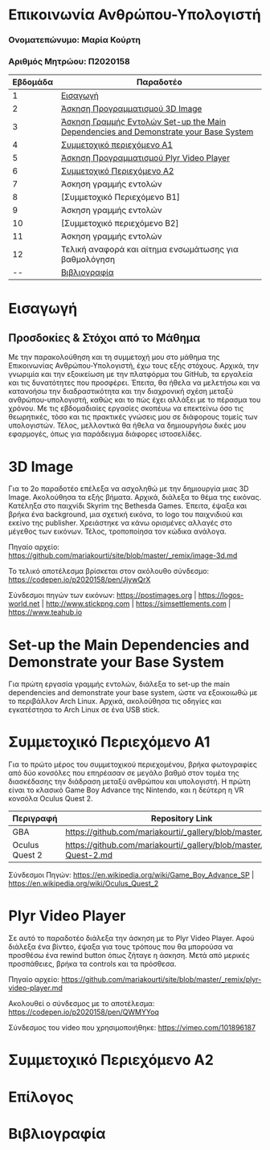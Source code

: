 # Επικοινωνία Ανθρώπου-Υπολογιστή

### Ονοματεπώνυμο: Μαρία Κούρτη
### Αριθμός Μητρώου: Π2020158


| Εβδομάδα | Παραδοτέο |
| --- | --- |
| 1 | [Εισαγωγή](#Εισαγωγή) |
| 2 | [Άσκηση Προγραμματισμού 3D Image](#3D-Image) |
| 3 | [Άσκηση Γραμμής Εντολών Set-up the Main Dependencies and Demonstrate your Base System](#Set-up-the-Main-Dependencies-and-Demonstrate-your-Base-System) |
| 4 | [Συμμετοχικό περιεχόμενο Α1](#Συμμετοχικό-Περιεχόμενο-Α1) |
| 5 | [Άσκηση Προγραμματισμού Plyr Video Player](#Plyr-Video-Player) |
| 6 | [Συμμετοχικό Περιεχόμενο Α2](#Συμμετοχικό-Περιεχόμενο-Α2) |
| 7 | Άσκηση γραμμής εντολών |
| 8 | [Συμμετοχικό Περιεχόμενο Β1] |
| 9 | Άσκηση γραμμής εντολών |
| 10 | [Συμμετοχικό περιεχόμενο B2] |
| 11 | Άσκηση γραμμής εντολών |
| 12 | Τελική αναφορά και αίτημα ενσωμάτωσης για βαθμολόγηση |
| -- | [Βιβλιογραφία](#Βιβλιογραφία) |


# Εισαγωγή

## Προσδοκίες & Στόχοι από το Μάθημα
Με την παρακολούθηση και τη συμμετοχή μου στο μάθημα της Επικοινωνίας Ανθρώπου-Υπολογιστή, έχω τους εξής στόχους. Αρχικά, την γνωριμία και την εξοικείωση με την πλατφόρμα του GitHub, τα εργαλεία και τις δυνατότητες που προσφέρει. Έπειτα, θα ήθελα να μελετήσω και να κατανοήσω την διαδραστικότητα και την διαχρονική σχέση μεταξύ ανθρώπου-υπολογιστή, καθώς και το πώς έχει αλλάξει με το πέρασμα του χρόνου. Με τις εβδομαδιαίες εργασίες σκοπέυω να επεκτείνω όσο τις θεωρητικές, τόσο και τις πρακτικές γνώσεις μου σε διάφορους τομείς των υπολογιστών. Τέλος, μελλοντικά θα ήθελα να δημιουργήσω δικές μου εφαρμογές, όπως για παράδειγμα διάφορες ιστοσελίδες.


# 3D Image

Για το 2ο παραδοτέο επέλεξα να ασχοληθώ με την δημιουργία μιας 3D Image. Ακολούθησα τα εξής βήματα. Αρχικά, διάλεξα το θέμα της εικόνας. Κατέληξα στο παιχνίδι Skyrim της Bethesda Games. Έπειτα, έψαξα και βρήκα ένα background, μια σχετική εικόνα, το logo του παιχνιδιού και εκείνο της publisher. Χρειάστηκε να κάνω ορισμένες αλλαγές στο μέγεθος των εικόνων. Τέλος, τροποποίησα τον κώδικα ανάλογα.

Πηγαίο αρχείο: https://github.com/mariakourti/site/blob/master/_remix/image-3d.md

Το τελικό αποτέλεσμα βρίσκεται στον ακόλουθο σύνδεσμο: https://codepen.io/p2020158/pen/JjywQrX

Σύνδεσμοι πηγών των εικόνων: https://postimages.org | https://logos-world.net | http://www.stickpng.com | https://simsettlements.com | https://www.teahub.io


# Set-up the Main Dependencies and Demonstrate your Base System

Για πρώτη εργασία γραμμής εντολών, διάλεξα το set-up the main dependencies and demonstrate your base system, ώστε να εξοικοιωθώ με το περιβάλλον Arch Linux. Αρχικά, ακολούθησα τις οδηγίες και εγκατέστησα το Arch Linux σε ένα USB stick. 


# Συμμετοχικό Περιεχόμενο Α1

Για το πρώτο μέρος του συμμετοχικού περιεχομένου, βρήκα φωτογραφίες από δύο κονσόλες που επηρέασαν σε μεγάλο βαθμό στον τομέα της διασκέδασης την διάδραση μεταξύ ανθρώπου και υπολογιστή. Η πρώτη είναι το κλασικό Game Boy Advance της Nintendo, και η δεύτερη η VR κονσόλα Oculus Quest 2. 

| Περιγραφή | Repository Link | 
| --- | --- | 
| GBA | https://github.com/mariakourti/_gallery/blob/master/GBA.md_ |
| Oculus Quest 2 | https://github.com/mariakourti/_gallery/blob/master/Oculus-Quest-2.md |

Σύνδεσμοι Πηγών: https://en.wikipedia.org/wiki/Game_Boy_Advance_SP | https://en.wikipedia.org/wiki/Oculus_Quest_2


# Plyr Video Player

Σε αυτό το παραδοτέο διάλεξα την άσκηση με το Plyr Video Player. Αφού διάλεξα ένα βίντεο, έψαξα για τους τρόπους που θα μπορούσα να προσθέσω ένα rewind button όπως ζήταγε η άσκηση. Μετά από μερικές προσπάθειες, βρήκα τα controls και τα πρόσθεσα.

Πηγαίο αρχείο: https://github.com/mariakourti/site/blob/master/_remix/plyr-video-player.md

Ακολουθεί ο σύνδεσμος με το αποτέλεσμα: https://codepen.io/p2020158/pen/QWMYYoq


Σύνδεσμος του video που χρησιμοποιήθηκε: https://vimeo.com/101896187


# Συμμετοχικό Περιεχόμενο Α2


# Επίλογος



# Βιβλιογραφία


